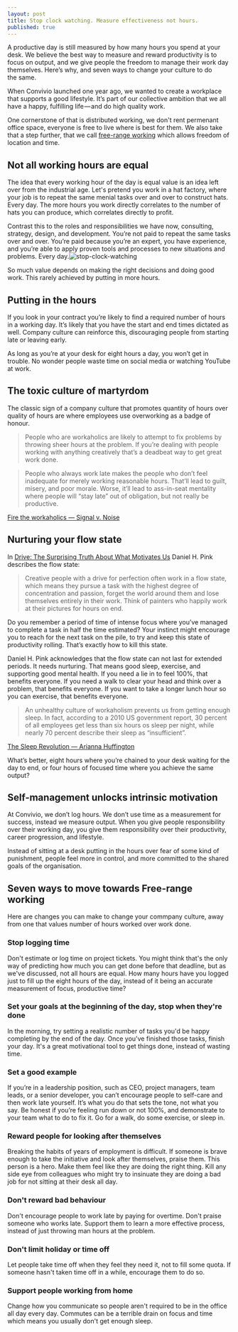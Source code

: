 ```yaml
---
layout: post
title: Stop clock watching. Measure effectiveness not hours.
published: true
---
```


<p class="intro">A productive day is still measured by how many hours you spend at your desk. We believe the best way to measure and reward productivity is to focus on output, and we give people the freedom to manage their work day themselves. Here’s why, and seven ways to change your culture to do the same.</p>

When Convivio launched one year ago, we wanted to create a workplace that supports a good lifestyle. It’s part of our collective ambition that we all have a happy, fulfilling life — and do high quality work.

One cornerstone of that is distributed working, we don't rent permenant office space, everyone is free to live where is best for them. We also take that a step further, that we call [free-range working](https://blog.weareconvivio.com/free-range-working-an-introduction-27eb178db97c) which allows freedom of location and time.

## Not all working hours are equal

The idea that every working hour of the day is equal value is an idea left over from the industrial age. Let's pretend you work in a hat factory, where your job is to repeat the same menial tasks over and over to construct hats. Every day. The more hours you work directly correlates to the number of hats you can produce, which correlates directly to profit.

Contrast this to the roles and responsibilities we have now, consulting, strategy, design, and development. You’re not paid to repeat the same tasks over and over. You’re paid because you’re an expert, you have experience, and you’re able to apply proven tools and processes to new situations and problems. Every day.![stop-clock-watching]({{site.baseurl}}/src/assets/stop-clock-watching)

So much value depends on making the right decisions and doing good work. This rarely achieved by putting in more hours.

## Putting in the hours

If you look in your contract you’re likely to find a required number of hours in a working day. It’s likely that you have the start and end times dictated as well. Company culture can reinforce this, discouraging people from starting late or leaving early.

As long as you’re at your desk for eight hours a day, you won’t get in trouble. No wonder people waste time on social media or watching YouTube at work.

## The toxic culture of martyrdom

The classic sign of a company culture that promotes quantity of hours over quality of hours are where employees use overworking as a badge of honour. 

> People who are workaholics are likely to attempt to fix problems by throwing sheer hours at the problem. If you’re dealing with people working with anything creatively that’s a deadbeat way to get great work done.

> People who always work late makes the people who don’t feel inadequate for merely working reasonable hours. That’ll lead to guilt, misery, and poor morale. Worse, it’ll lead to ass-in-seat mentality where people will “stay late” out of obligation, but not really be productive.

[Fire the workaholics — Signal v. Noise](https://signalvnoise.com/posts/902-fire-the-workaholics)

## Nurturing your flow state

In [Drive: The Surprising Truth About What Motivates Us](https://books.google.co.uk/books/about/Drive.html?id=A-agLi2ldB4C&redir_esc=y) Daniel H. Pink describes the flow state:

> Creative people with a drive for perfection often work in a flow state, which means they pursue a task with the highest degree of concentration and passion, forget the world around them and lose themselves entirely in their work. Think of painters who happily work at their pictures for hours on end.

Do you remember a period of time of intense focus where you’ve managed to complete a task in half the time estimated? Your instinct might encourage you to reach for the next task on the pile, to try and keep this state of productivity rolling. That’s exactly how to kill this state.

Daniel H. Pink acknowledges that the flow state can not last for extended periods. It needs nurturing. That means good sleep, exercise, and supporting good mental health. If you need a lie in to feel 100%, that benefits everyone. If you need a walk to clear your head and think over a problem, that benefits everyone. If you want to take a longer lunch hour so you can exercise, that benefits everyone.

> An unhealthy culture of workaholism prevents us from getting enough sleep. In fact, according to a 2010 US government report, 30 percent of all employees get less than six hours os sleep per night, while nearly 70 percent describe their sleep as “insufficient”.

[The Sleep Revolution — Arianna Huffington](http://ariannahuffington.com/books/the-sleep-revolution-tr/the-sleep-revolution-hc)

What’s better, eight hours where you’re chained to your desk waiting for the day to end, or four hours of focused time where you achieve the same output?

## Self-management unlocks intrinsic motivation

At Convivio, we don’t log hours. We don’t use time as a measurement for success, instead we measure output. When you give people responsibility over their working day, you give them responsibility over their productivity, career progression, and lifestyle.

Instead of sitting at a desk putting in the hours over fear of some kind of punishment, people feel more in control, and more committed to the shared goals of the organisation.

## Seven ways to move towards Free-range working

Here are changes you can make to change your commpany culture, away from one that values number of hours worked over work done.

### Stop logging time

Don't estimate or log time on project tickets. You might think that's the only way of predicting how much you can get done before that deadline, but as we've discussed, not all hours are equal. How many hours have you logged just to fill up the eight hours of the day, instead of it being an accurate measurement of focus, productive time?

### Set your goals at the beginning of the day, stop when they're done

In the morning, try setting a realistic number of tasks you'd be happy completing by the end of the day. Once you've finished those tasks, finish your day. It's a great motivational tool to get things done, instead of wasting time.

### Set a good example

If you’re in a leadership position, such as CEO, project managers, team leads, or a senior developer, you can’t encourage people to self-care and then work late yourself. It’s what you do that sets the tone, not what you say. Be honest if you’re feeling run down or not 100%, and demonstrate to your team what to do to fix it. Go for a walk, do some exercise, or sleep in.

### Reward people for looking after themselves

Breaking the habits of years of employment is difficult. If someone is brave enough to take the initiative and look after themselves, praise them. This person is a hero. Make them feel like they are doing the right thing. Kill any side eye from colleagues who might try to insinuate they are doing a bad job for not sitting at their desk all day.

### Don't reward bad behaviour

Don't encourage people to work late by paying for overtime. Don't praise someone who works late. Support them to learn a more effective process, instead of just throwing man hours at the problem.

### Don't limit holiday or time off

Let people take time off when they feel they need it, not to fill some quota. If someone hasn't taken time off in a while, encourage them to do so.

### Support people working from home

Change how you communicate so people aren't required to be in the office all day every day. Commutes can be a terrible drain on focus and time which means you usually don't get enough sleep.
